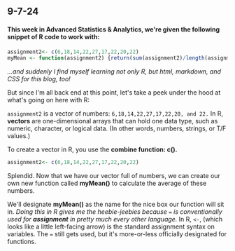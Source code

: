 ## 9-7-24

#### This week in Advanced Statistics & Analytics, we're given the following snippet of R code to work with:

```R
assignment2<- c(6,18,14,22,27,17,22,20,22)
myMean <- function(assignment2) {return(sum(assignment2)/length(assignment2))}
```
*...and suddenly I find myself learning not only R, but html, markdown, and CSS for this blog, too!*

But since I'm all back end at this point, let's take a peek under the hood at what's going on here with R:

`assignment2` is a vector of numbers: `6,18,14,22,27,17,22,20, and 22.`
In R, **vectors** are one-dimensional arrays that can hold one data type, such as numeric, character, or logical data. (In other words, numbers, strings, or T/F values.)

To create a vector in R, you use the **combine function: c().**

```R
assignment2<- c(6,18,14,22,27,17,22,20,22)
```

Splendid. Now that we have our vector full of numbers, we can create our own new function called **myMean()** to calculate the average of these numbers.

We'll designate **myMean()** as the name for the nice box our function will sit in. *Doing this in R gives me the heebie-jeebies because `=` is conventionally used for **assignment** in pretty much every other language.* In R, `<-`, (which looks like a little left-facing arrow) is the standard assignment syntax on variables. The `=` still gets used, but it's more-or-less officially designated for functions.



